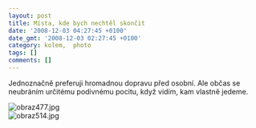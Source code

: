 ```yaml
---
layout: post
title: Místa, kde bych nechtěl skončit
date: '2008-12-03 04:27:45 +0100'
date_gmt: '2008-12-03 02:27:45 +0100'
category: kolem,  photo
tags: []
comments: []
---
```

<p>Jednoznačně preferuji hromadnou dopravu před osobní. Ale občas se neubráním určitému podivnému pocitu, když vidím, kam vlastně jedeme.</p>
<p><img src='%base_url%/assets/wp-uploads/2008/12/obraz477.jpg' alt='obraz477.jpg' /><br />
<img src='%base_url%/assets/wp-uploads/2008/12/obraz514.jpg' alt='obraz514.jpg' /></p>
